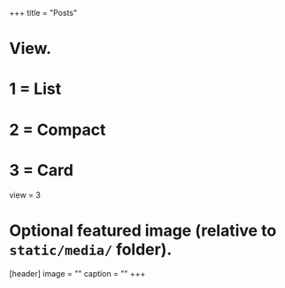 +++
title = "Posts"

# View.
#   1 = List
#   2 = Compact
#   3 = Card
view = 3

# Optional featured image (relative to `static/media/` folder).
[header]
image = ""
caption = ""
+++
